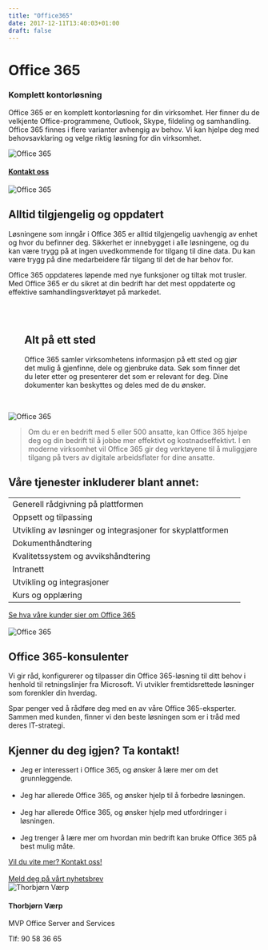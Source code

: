 ```yaml
---
title: "Office365"
date: 2017-12-11T13:40:03+01:00
draft: false
---
```

<div class="container">
    <div class="row no-gutters">
        <div class="col-md-12 col-lg-6 p-4 mt-4">
            <div class="heading">
                <h1>Office 365</h1>
            </div>
            <h3>Komplett kontorløsning</h3>
            <p>Office 365 er en komplett kontorløsning for din virksomhet. Her finner du de velkjente Office-programmene, Outlook, Skype, fildeling og samhandling. Office 365 finnes i flere varianter avhengig av behov. Vi kan hjelpe deg med behovsavklaring og velge riktig løsning for din virksomhet.</p>
        </div>    
        <div class="col-md-12 col-lg-6"><img class="img-fluid" src="/img/o365.jpg" alt="Office 365" /></div>
    </div>
</div>

<div class="container-fluid bg-white mb-4">
    <div class="row content-menu text-center mx-auto">
        <!-- <div class="col-sm-12 col-md-4"><h4 class="m-0"><a href="#om">Om Office 365</a></h4></div>
        <div class="col-sm-12 col-md-4"><h4 class="m-0"><a href="">Hvorfor oss?</a></h4></div> -->
        <div class="col-sm-12 col-md-4"><h4 class="m-0"><a href="/contact/">Kontakt oss</a></h4></div>
    </div>
</div>

<div class="container">
    <div class="row">
        <div class="col-md-12 content-case mt-4 mb-4">
            <div class="row no-gutters">
                <div class="col-md-12 col-lg-6"><img class="img-fluid" src="/img/office2.jpg" alt="Office 365" /></div>
                <div class="col-md-12 col-lg-6 p-4">
                    <div class="heading">
                        <h2>Alltid tilgjengelig og oppdatert</h2>
                    </div>
                    <p>Løsningene som inngår i Office 365 er alltid tilgjengelig uavhengig av enhet og hvor du befinner deg. 
                    Sikkerhet er innebygget i alle løsningene, og du kan være trygg på at ingen uvedkommende for tilgang til dine data. Du kan være trygg på dine medarbeidere får tilgang til det de har behov for.</p> 
                    <p>Office 365 oppdateres løpende med nye funksjoner og tiltak mot trusler. Med Office 365 er du sikret at din bedrift har det mest oppdaterte og effektive samhandlingsverktøyet på markedet.</p>
                </div>
            </div>
        </div>
        <div class="col-md-12 content-case mt-4 mb-4">
            <div class="row no-gutters">
                <div class="col-md-12 col-lg-6 p-4" style="padding:2rem">
                    <div class="heading">
                        <h2>Alt på ett sted</h2>
                    </div>
                    <p>Office 365 samler virksomhetens informasjon på ett sted og gjør det mulig å gjenfinne, dele og gjenbruke data. Søk som finner det du leter etter og presenterer det som er relevant for deg. Dine dokumenter kan beskyttes og deles med de du ønsker.</p>
                </div>            
                <div class="col-md-12 col-lg-6"><img class="img-fluid" src="/img/office4.jpg" alt="Office 365" /></div>
            </div>
        </div>        
    </div>
</div>

<div class="container" id="referanse">
    <div class="row">
        <div class="col-sm-12 col-md-8 mx-auto mt-5 mb-5">
            <blockquote class="blockquote text-center">
            <p class="mb-0">Om du er en bedrift med 5 eller 500 ansatte, kan Office 365 hjelpe deg og din bedrift til å jobbe mer effektivt og kostnadseffektivt. I en moderne virksomhet vil Office 365 gir deg verktøyene til å muliggjøre tilgang på tvers av digitale arbeidsflater for dine ansatte.</p>
            </blockquote>
            </div>
        </div>
    </div>
</div>


<div id="om" class="container">
    <div class="row">
        <div class="col-sm-12 col-md-8 mx-auto mt-5 mb-5">
            <div class="heading text-center">
                <h2>Våre tjenester inkluderer blant annet:</h2>
            </div>
            <table class="table mt-4">
            </thead>
            <tbody>
                <tr>
                <td>Generell rådgivning på plattformen</td>
                <td></td>
                </tr>
                <tr>
                <td>Oppsett og tilpassing</td>
                <td></td>
                </tr>
                <tr>
                <td>Utvikling av løsninger og integrasjoner for skyplattformen</td>
                <td></td>
                </tr>
                <tr>
                <td>Dokumenthåndtering</td>
                <td></td>
                </tr>
                <tr>
                <td>Kvalitetssystem og avvikshåndtering</td>
                <td></td>
                </tr>
                <tr>
                <td>Intranett</td>
                <td></td>
                </tr>
                <tr>
                <td>Utvikling og integrasjoner</td>
                <td></td>
                </tr>        
                <tr>
                <td>Kurs og opplæring </td>
                <td></td>
                </tr>                                
            </tbody>
            </table>          
            </div>
        </div>
        <div class="col">
                        <a class="btn btn-primary btn-full" href="/referanser/" role="button">Se hva våre kunder sier om Office 365</a><br><br>
                    </div> 
    </div>
</div>

<div class="container">
    <div class="row">
        <div class="col-md-12 content-case mt-4 mb-4">
            <div class="row no-gutters">
                <div class="col-md-12 col-lg-6"><img class="img-fluid" src="/img/group/10.jpg" alt="Office 365" /></div>
                <div class="col-md-12 col-lg-6 p-4">
                    <div class="heading">
                        <h2>Office 365-konsulenter</h2>
                    </div>
                    <p>Vi gir råd, konfigurerer og tilpasser din Office 365-løsning til ditt behov i henhold til retningslinjer fra Microsoft. Vi utvikler fremtidsrettede løsninger som forenkler din hverdag.</p> 
                    <p>Spar penger ved å rådføre deg med en av våre Office 365-eksperter. Sammen med kunden, finner vi den beste løsningen som er i tråd med deres IT-strategi.</p>
                </div>
            </div>
        </div>
        <div class="col-md-12 content-case mt-4 mb-4">
            <div class="row no-gutters">
                <div class="col-md-12 col-lg-8 p-4">
                    <div class="heading">
                        <h2>Kjenner du deg igjen? Ta kontakt!</h2>
                    </div>
                    <ul>
                    <li>Jeg er interessert i Office 365, og ønsker å lære mer om det grunnleggende.</li>
                    <br>
                    <li>Jeg har allerede Office 365, og ønsker hjelp til å forbedre løsningen.</li>
                    <br>
                    <li>Jeg har allerede Office 365, og ønsker hjelp med utfordringer i løsningen.</li>
                    <br>
                    <li>Jeg trenger å lære mer om hvordan min bedrift kan bruke Office 365 på best mulig måte.</li>
                    </ul>
                    <div class="col">
                        <a class="btn btn-primary btn-full" href="/contact/" role="button">Vil du vite mer? Kontakt oss!</a>
                    </div>    
                    <br>
                    <div class="col">
                        <a class="btn btn-primary btn-full" href="/samtykke-nyhetsbrev/" role="button">Meld deg på vårt nyhetsbrev</a>
                    </div>                    
                </div>
                <div class="col-sm-6 col-md-4 col-lg-4">
                    <div class="card personkort text-center no-hover mt-5">
                        <img class="card-img-top img-profil img-round mx-auto" src="../img/people/thorbjorn-round.jpg" alt="Thorbjørn Værp">
                        <div class="card-body">
                            <h4 class="card-title">Thorbjørn Værp</h4>
                            <p class="card-subtitle mb-2">MVP Office Server and Services</p>
                            <p class="card-text">Tlf: 90 58 36 65</p>
                        </div>
                    </div>
                </div>
            </div>
        </div>             
    </div>
</div>